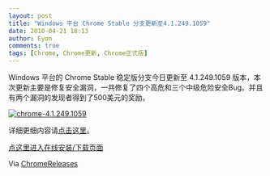 ```yaml
---
layout: post
title: "Windows 平台 Chrome Stable 分支更新至4.1.249.1059"
date: 2010-04-21 18:13
author: Eyon
comments: true
tags: [Chrome, Chrome更新, Chrome正式版]
---
```

Windows 平台的 Chrome Stable 稳定版分支今日更新至 4.1.249.1059 版本，本次更新主要是修复安全漏洞，一共修复了四个高危和三个中级危险安全Bug。并且有两个漏洞的发现者得到了500美元的奖励。

<a href="http://img.chromi.org/2010/04/chrome-4.1.249.1059.png">![](http://img.chromi.org/2010/04/chrome-4.1.249.1059.png "chrome-4.1.249.1059")</a>

详细更细内容请[点击这里](http://googlechromereleases.blogspot.com/2010/04/stable-update-security-fixes.html)。

[点这里进入在线安装/下载页面](http://www.chromi.org/chromedownload)

Via [ChromeReleases](http://googlechromereleases.blogspot.com/2010/04/stable-update-security-fixes.html)

